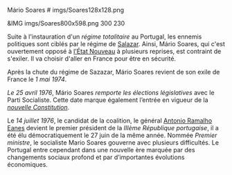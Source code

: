 Mário Soares # imgs/Soares128x128.png

&IMG imgs/Soares800x598.png 300 230

Suite à l'instauration d'un *régime totalitaire* au Portugal, les ennemis politiques sont ciblés par le régime de [Salazar](articles/Salazar.md). Ainsi, Mário Soares, qui c'est ouvertement opposé à [l'État Nouveau](articles/Gouvernement_Sal.md) à plusieurs reprises, est contraint de s'exiler. Il va choisir d'aller en France pour être en sécurité.

Après la chute du régime de Sazazar, Mário Soares revient de son exile de France le *1 mai 1974*.

*Le 25 avril 1976*, Mário Soares *remporte les élections législatives* avec le Parti Socialiste. Cette date marque également l’entrée en vigueur de la *[nouvelle Constitution](TODO)*.

Le *14 juillet 1976*, le candidat de la coalition, le général [Antonio Ramalho Eanes](TODO) devient le premier président de la *IIIème République portugaise*, il a été élu démocratiquement le 27 juin de la même année. Nommée *Premier ministre*, le socialiste Mario Soares gouverne avec plusieurs difficultés. Le Portugal entre cependant dans une nouvelle ère marquée par des changements sociaux profond et par d’importantes évolutions économiques.